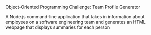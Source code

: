 Object-Oriented Programming Challenge: Team Profile Generator

A Node.js command-line application that takes in information about employees on a software engineering team and generates an HTML webpage that displays summaries for each person
